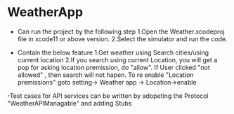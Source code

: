 # WeatherApp

- Can run the project by the following step
    1.Open the Weather.xcodeproj file in xcode11 or above version.
    2.Select the simulator and run the code.

- Contain the below feature
    1.Get weather using Search cities/using current location
    2.If you search using current Location, you will get a pop for asking location premission, do "allow". If User clicked "not allowed" , then search will not hapen. To re enable "Location premissions" goto setting-> Weather app -> Location->enable

-Test cases for API services can be written by adopeting the Protocol "WeatherAPIManagable" and adding Stubs
